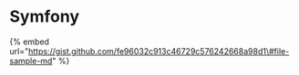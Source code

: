 # Symfony

{% embed url="https://gist.github.com/fe96032c913c46729c576242668a98d1\#file-sample-md" %}



